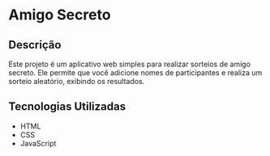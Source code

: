 # Amigo Secreto

## Descrição

Este projeto é um aplicativo web simples para realizar sorteios de amigo secreto. Ele permite que você adicione nomes de participantes e realiza um sorteio aleatório, exibindo os resultados.

## Tecnologias Utilizadas

* HTML
* CSS
* JavaScript

